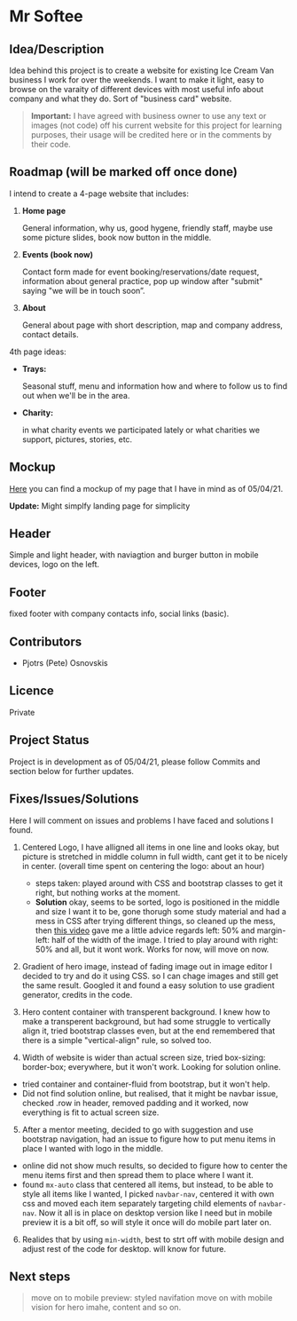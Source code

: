 # Mr Softee

## Idea/Description

Idea behind this project is to create a website for existing Ice Cream Van business I work for over the weekends. I want to make it light, easy to browse on the varaity of different devices with most useful info about company and what they do. Sort of "business card" website. 

>**Important:** I have agreed with business owner to use any text or images (not code) off his current website for this project for learning purposes, their usage will be credited here or in the comments by their code.

## Roadmap (will be marked off once done)

I intend to create a 4-page website that includes:

1. **Home page**

    General information, why us, good hygene, friendly staff, maybe use some picture slides, book now button in the middle.

2. **Events (book now)**

    Contact form made for event booking/reservations/date request, information about general practice, pop up window after "submit" saying "we will be in touch soon”.

3. **About**

    General about page with short description, map and company address, contact details.

4th page ideas:

  * **Trays:** 

    Seasonal stuff, menu and information how and where to follow us to find out when we'll be in the area.

  * **Charity:** 

    in what charity events we participated lately or what charities we support, pictures, stories, etc.

## Mockup

[Here](https://app.moqups.com/vBfsRq0TBr/view/page/a91ceea0e) you can find a mockup of my page that I have in mind as of 05/04/21.

**Update:** Might simplfy landing page for simplicity 


## Header

Simple and light header, with naviagtion and burger button in mobile devices, logo on the left.

## Footer

fixed footer with company contacts info, social links (basic).

## Contributors

* Pjotrs (Pete) Osnovskis

## Licence

Private

## Project Status

Project is in development as of 05/04/21, please follow Commits and section below for further updates.

## Fixes/Issues/Solutions

Here I will comment on issues and problems I have faced and solutions I found.

1. Centered Logo, I have alligned all items in one line and looks okay, but picture is stretched in middle column in full width, cant get it to be nicely in center. (overall time spent on centering the logo: about an hour) 
    + steps taken: played around with CSS and bootstrap classes to get it right, but nothing works at the moment.
    + **Solution** okay, seems to be sorted, logo is positioned in the middle and size I want it to be, gone thorugh some study material and had a mess in CSS after trying different things, so cleaned up the mess, then [this video](https://www.youtube.com/watch?v=hp-LP8Nv18s) gave me a little advice regards left: 50% and margin-left: half of the width of the image. I tried to play around with right: 50% and all, but it wont work. Works for now, will move on now.

2. Gradient of hero image, instead of fading image out in image editor I decided to try and do it using CSS. so I can chage images and still get the same result. Googled it and found a easy solution to use gradient generator, credits in the code. 

3. Hero content container with transperent background. I knew how to make a transperent background, but had some struggle to vertically align it, tried bootstrap classes even, but at the end remembered that there is a simple "vertical-align" rule, so solved too. 

4. Width of website is wider than actual screen size, tried box-sizing: border-box; everywhere, but it won't work. Looking for solution online.
+ tried container and container-fluid from bootstrap, but it won't help.
+ Did not find solution online, but realised, that it might be navbar issue, checked .row in header, removed padding and it worked, now everything is fit to actual screen size.

5. After a mentor meeting, decided to go with suggestion and use bootstrap navigation, had an issue to figure how to put menu items in place I wanted with logo in the middle.
+ online did not show much results, so decided to figure how to center the menu items first and then spread them to place where I want it.
+ found ```mx-auto``` class that centered all items, but instead, to be able to style all items like I wanted, I picked ```navbar-nav```, centered it with own css and moved each item separately targeting child elements of ```navbar-nav```. Now it all is in place on desktop version like I need but in mobile preview it is a bit off, so will style it once will do mobile part later on.

6. Realides that by using ```min-width```, best to strt off with mobile design and adjust rest of the code for desktop. will know for future.

## Next steps
> move on to mobile preview:
> styled navifation
> move on with mobile vision for hero imahe, content and so on.